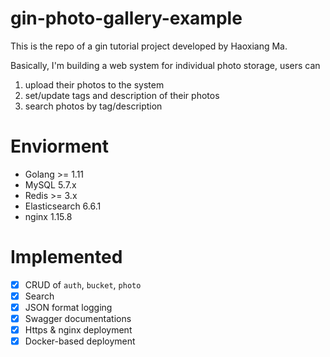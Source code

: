 # gin-photo-gallery-example
This is the repo of a gin tutorial project developed by Haoxiang Ma.

Basically, I'm building a web system for individual photo storage, users can 

1. upload their photos to the system
2. set/update tags and description of their photos
3. search photos by tag/description

# Enviorment 

+ Golang >= 1.11
+ MySQL 5.7.x
+ Redis >= 3.x
+ Elasticsearch 6.6.1
+ nginx 1.15.8

# Implemented

+ [x] CRUD of `auth`, `bucket`, `photo`
+ [x] Search
+ [x] JSON format logging
+ [x] Swagger documentations
+ [x] Https & nginx deployment
+ [x] Docker-based deployment
